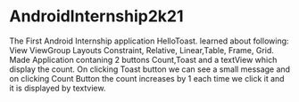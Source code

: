 # AndroidInternship2k21
The First Android Internship application HelloToast. 
learned about following:
  View
	ViewGroup
	Layouts
		Constraint, Relative, Linear,Table, Frame, Grid.
Made Application contaning 2 buttons Count,Toast and a textView which display the count.
On clicking Toast button we can see a small message and on clicking Count Button the count increases by 1 each time we click it and it is displayed by textview. 
